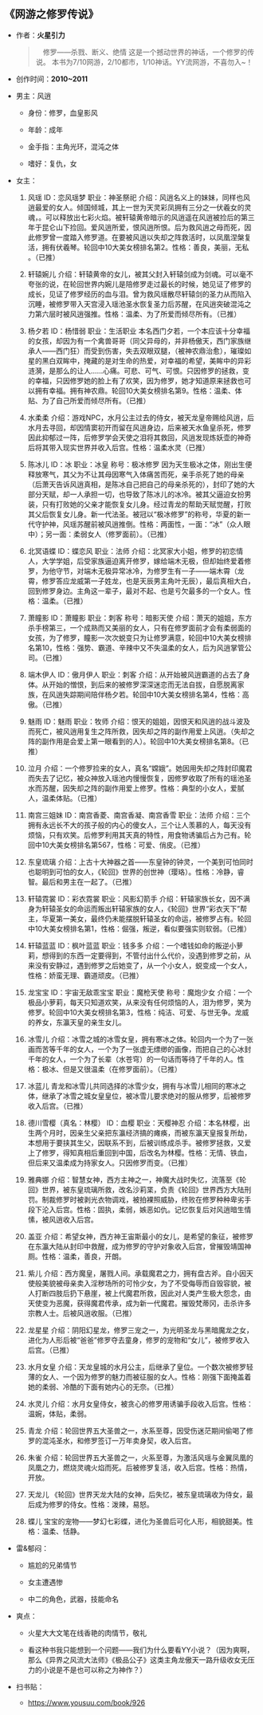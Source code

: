 ## 《网游之修罗传说》

- 作者：**火星引力**
  
    > 　修罗——杀戮、断义、绝情
    这是一个撼动世界的神话，一个修罗的传说。
    本书为7/10网游，2/10都市，1/10神话。YY流网游，不喜勿入~！

- 创作时间：**2010~2011**

- 男主：风逍

  * 身份：修罗，血皇影风
  
  * 年龄：成年
  * 金手指：主角光环，混沌之体
  * 嗜好：复仇，女

- 女主：

  1. 风瑶
  ID：恋风瑶梦
  职业：神圣祭祀
  介绍：风逍名义上的妹妹，同样也风逍最爱的女人。倾国倾城，其上一世为天灵彩凤拥有三分之一伏羲女的灵魂，。可以释放出七彩火焰。被轩辕黄帝暗示的风逍遥在风逍被捡后的第三年于昆仑山下捡回。爱风逍所爱，恨风逍所恨。后为救风逍之母而死，因此修罗曾一度踏入修罗道。在要被风逍以失却之阵救活时，以凤凰涅槃复活，拥有伏羲琴。轮回中10大美女榜排名第2。性格：善良，美丽，无私 。（已推）

  2. 轩辕婉儿
  介绍：轩辕黄帝的女儿，被其父封入轩辕剑成为剑魂。可以毫不夸张的说，在轮回世界内婉儿是陪修罗走过最长的时候，她见证了修罗的成长，见证了修罗经历的血与泪。曾为救风瑶散尽轩辕剑的圣力从而陷入沉睡，被修罗带入天宫浸入瑶池圣水恢复圣力后苏醒，在风逍突破混沌之力第六层时被风逍强推。性格：温柔、为了所爱而倾尽所有。（已推）
  3. 杨夕若
  ID：杨惜弱
  职业：生活职业
  本名西门夕若，一个本应该十分幸福的女孩，却因为有一个禽兽哥哥（同父异母的，并非杨傲天，西门家族继承人——西门狂）而受到伤害，失去双眼双腿，（被神农鼎治愈），璀璨如星的黑白双眸中，掩藏的是对生命的热爱，对幸福的希望，美眸中的异彩涟漪，是那么的让人……心痛。可悲、可气、可恨。只因修罗的拯救，变的幸福，只因修罗她的脸上有了欢笑，因为修罗，她才知道原来拯救也可以拥有幸福。拥有神农鼎。轮回10大美女榜排名第9。性格：温柔、体贴、为了自己所爱而倾尽所有。（已推）
  4. 水柔柔
  介绍：游戏NPC，水月公主过去的侍女，被天龙皇帝赐给风逍，后水月去寻回，却因情窦初开而留在风逍身边，后来被天水鱼皇杀死，修罗因此抑郁过一阵，后修罗学会天使之泪将其救回，风逍发现炼妖壶的神奇后将其带入现实世界并收入后宫。性格：温柔水灵（已推）
  5. 陈冰儿
  ID：冰
  职业：冰皇
  称号：极冰修罗
  因为天生极冰之体，刚出生便释放寒气，其父为不让其母因寒气入体痛苦而死，亲手杀死了她的母亲（后萧天告诉风逍真相，是陈冰自己把自己的母亲杀死的），封印了她的大部分天赋，却一人承担一切，也导致了陈冰儿的冰冷。被其父逼迫女扮男装，只有打败她的父亲才能恢复女儿身。经过青龙的帮助天赋觉醒，打败其父后恢复女儿身。新一代法圣。被冠以“极冰修罗”的称号，华夏的新一代守护神，风瑶苏醒前被风逍推倒。性格：两面性，一面：“冰”（众人眼中）；另一面：柔弱女人（修罗面前）。（已推）
  6. 北冥语蝶
  ID：蝶恋风
  职业：法师
  介绍：北冥家大小姐，修罗的初恋情人，大学学姐，后受家族逼迫离开修罗，嫁给端木无极，但却始终爱着修罗，为他守节，对端木无极异常冰冷，为修罗生有一子——端木霄（龙霄，修罗答应龙威第一子姓龙，也是天辰男主角叶无辰），最后真相大白，回到修罗身边。主角这一辈子，最对不起、也是亏欠最多的一个女人。性格：温柔。（已推）
  7. 萧瞳影
  ID：萧瞳影
  职业：刺客
  称号：暗影天使
  介绍：萧天的姐姐，东方杀手榜第三，一个成熟而又美丽的女人，只有在修罗面前才会有柔弱面的女孩，为了修罗，瞳影一次次蜕变只为让修罗满意，轮回中10大美女榜排名第10，性格：强势、霸道、辛辣中又不失温柔的女人，后为风逍掌管公司。（已推）
  8. 端木伊人
  ID：傲月伊人
  职业：刺客
  介绍：从开始被风逍霸道的占去了身体。从开始的憎恨，到后来的被修罗深深迷恋而无法自拔，自愿脱离家族，在风逍失踪期间陪伴杨夕若。轮回中10大美女榜排名第4，性格：高傲。（已推）
  9. 魅雨
  ID：魅雨
  职业：牧师
  介绍：恨天的姐姐，因恨天和风逍的战斗波及而死亡，被风逍用复生之阵所救，因失却之阵的副作用爱上风逍。（失却之阵的副作用是会爱上第一眼看到的人）。轮回中10大美女榜排名第8。（已推）
  10. 泣月
  介绍：一个修罗捡来的女人，真名“嫦娥”。她因用失却之阵封印魔君而失去了记忆，被众神放入瑶池内慢慢恢复，因修罗收取了所有的瑶池圣水而苏醒，因失却之阵的副作用爱上修罗。性格：典型的小女人，爱腻人，温柔体贴。（已推）
  11. 南宫三姐妹
  ID：南宫香菱、南宫香凝、南宫香雪
  职业：法师
  介绍：三个拥有永远长不大的孩子般的内心的傻女人，三个让人羡慕的人，每天没有烦恼，只有欢笑。后修罗利用其天真的特性，用食物诱骗后占为己有。轮回中10大美女榜排名第567，性格：可爱、俏皮。（已推）
  12. 东皇琉璃
  介绍：上古十大神器之首——东皇钟的钟灵，一个美到可怕同时也聪明到可怕的女人，《轮回》世界的创世神（璎珞）。性格：冷静，睿智。最后和男主在一起了。（已推）
  13. 轩辕霓裳
  ID：彩衣霓裳
  职业：风影幻箭手
  介绍：轩辕家族长女，因不满身为轩辕圣女的命运而叛出轩辕家族的女人，《轮回》世界“彩衣天下”帮主，华夏第一美女，最终仍未能摆脱轩辕圣女的命运，被修罗占有。轮回中10大美女榜排名第1，性格：倔强，叛逆，看似要强实则软弱。（已推）
  14. 轩辕蓝蓝
  ID：枫叶蓝蓝
  职业：钱多多
  介绍：一个嗜钱如命的叛逆小萝莉，想得到的东西一定要得到，不管付出什么代价，没遇到修罗之前，从来没有安静过，遇到修罗之后她变了，从一个小女人，蜕变成一个女人，性格：娇蛮无理、霸道顽皮。（已推）
  15. 龙宝宝
  ID：宇宙无敌乖宝宝
  职业：魔枪天使
  称号：魔炮少女
  介绍：一个极品小萝莉，每天只知道欢笑，从来没有任何烦恼的人，泪为修罗，笑为修罗。轮回中10大美女榜排名第3，性格：纯洁、可爱、与世无争。龙威的养女，东瀛天皇的亲生女儿。
  16. 冰雪儿
  介绍：冰雪之城的冰雪女皇，拥有寒冰之体。轮回内一个为了一张画而苦等千年的女人，一个为了一张虚无缥缈的画像，而把自己的心冰封千年的女人，一个为了长辈（水苍穹）的一句话而等待了千年的人。性格：极冰、但是又很温柔（在修罗面前）。（已推）
  17. 冰蓝儿
  青龙和冰雪儿共同选择的冰雪少女，拥有与冰雪儿相同的寒冰之体，继承了冰雪之城女皇皇位，被冰雪儿要求绝对的服从修罗，后被修罗收入后宫。（已推）
  18. 德川雪樱（真名：林樱）
  ID：血樱
  职业：天樱神忍
  介绍：本名林樱，出生两个月时，因亲生父亲把东瀛经济搞的瘫痪，而被东瀛天皇报复所劫，本想用于要挟其生父，因联系不到，后被训练成杀手。被修罗拯救，又爱上了修罗，得知真相后重回到中国，后改名为林樱。性格：无情、铁血，但后来又温柔成为持家女人。只因修罗而变。（已推）
  19. 雅典娜
  介绍：智慧女神，西方主神之一，神魔大战时失忆，流落至《轮回》世界，被东皇琉璃所救，改名沙莉枼，负责《轮回》世界西方大陆刑罚。制裁修罗时被剥光衣物调戏，被拍裸照威胁，终败在修罗种种卑劣手段下沦入后宫。性格：固执，柔弱，嫉恶如仇。记忆恢复后对风逍暗生情愫，被风逍收入后宫。
  20. 盖亚
  介绍：希望女神，西方神王宙斯最小的女儿，是希望的象征，被修罗在东瀛大陆从封印中救醒，成为修罗的守护对象收入后宫，曾摧毁靖国神厕。性格：温柔，善良，开朗。
  21. 紫儿
  介绍：西方魔皇，屠戮人间。承载魔君之力，拥有盘古斧。自小因天使般美貌被母亲卖入淫秽场所的可怜少女，为了不受侮辱而自毁容貌，被人打断四肢后扔下悬崖，被上代魔君所救，因此对人类产生极大怨念，由天使变为恶魔，获得魔君传承，成为新一代魔君。摧毁梵蒂冈，击杀许多宗教人士。后被风逍收服。（已推） 
  22. 龙星星
  介绍：阴阳幻星龙，修罗三宠之一，为光明圣龙与黑暗魔龙之女，进化为人形后被“爸爸”修罗夺去童身，修罗的宠物和“女儿”，被修罗收入后宫。（已推）
  23. 水月女皇
  介绍：天龙皇城的水月公主，后继承了皇位。一个数次被修罗轻薄的女人、一个因为修罗的魅力而被征服的女人。性格：刚强下面掩盖着她的柔弱、冷酷的下面有她内心的无奈。（已推）
  24. 水灵儿
  介绍：水月女皇侍女，被贪心的修罗用诱骗手段收入后宫。性格：温婉，体贴，柔弱。
  25. 青龙
  介绍：轮回世界五大圣兽之一，水系至尊，因受伤迷茫期间偷喝了修罗的混沌圣水，和修罗签订一万年卖身契，收入后宫。
  26. 朱雀
  介绍：轮回世界五大圣兽之一，火系至尊，为激活风瑶与金翼凤凰的凤凰之力，燃烧灵魂火焰而死。后被修罗复活，收入后宫。性格：热情，开放。
  27. 天龙儿
  《轮回》世界天龙大陆的女神，后失忆，被东皇琉璃收为侍女，最后成为修罗的侍女。性格：泼辣，易怒。
  28. 蝶儿
  宝宝的宠物——梦幻七彩蝶，进化为圣兽后可化人形，相貌甜美。性格：温柔、恬静。

- 雷&郁闷：

  * 尴尬的兄弟情节

  * 女主遭遇惨
  * 中二的角色，武器，技能命名

- 爽点：
  
  * 火星大大文笔在线香艳的肉情节，敬礼

  * 看这种书我只能想到一个问题——我们为什么要看YY小说？（因为爽啊，那么《异界之风流大法师》《极品公子》这类主角龙傲天一路升级收女无压力的小说是不是也可以称之为神作？）

- 扫书贴：
  
  * <https://www.yousuu.com/book/926>